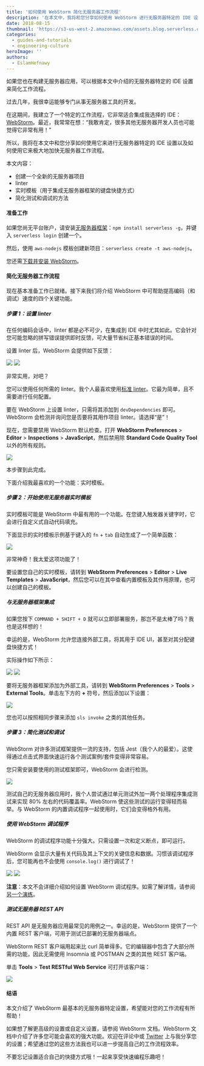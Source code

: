 ```yaml
---
title: '如何使用 WebStorm 简化无服务器工作流程'
description: '在本文中，我将和您分享如何使用 WebStorm 进行无服务器特定的 IDE 设置以及如何利用它来极大地加快无服务器工作流程。'
date: 2018-08-15
thumbnail: 'https://s3-us-west-2.amazonaws.com/assets.blog.serverless.com/webstorm-ide/streamline-webstorm-serverless2.jpg'
categories:
  - guides-and-tutorials
  - engineering-culture
heroImage: ''
authors:
  - EslamHefnawy
---
```


如果您也在构建无服务器应用，可以根据本文中介绍的无服务器特定的 IDE 设置来简化工作流程。

过去几年，我很幸运能够专门从事无服务器工具的开发。

在这期间，我建立了一个特定的工作流程，它非常适合集成我选择的 IDE：[WebStorm](https://www.jetbrains.com/webstorm/)。最近，我常常在想：“我敢肯定，很多其他无服务器开发人员也可能觉得它非常有用！”

所以，我将在本文中和您分享如何使用它来进行无服务器特定的 IDE 设置以及如何使用它来极大地加快无服务器工作流程。

本文内容：

- 创建一个全新的无服务器项目
- linter
- 实时模板（用于集成无服务器框架的键盘快捷方式）
- 简化测试和调试的方法

#### 准备工作

如果您尚无平台账户，请安装[无服务器框架](https://serverless.com/framework/)：`npm install serverless -g`，并键入 `serverless login` 创建一个。

然后，使用 `aws-nodejs` 模板创建新项目：`serverless create -t aws-nodejs`。

您还需[下载并安装 WebStorm](https://www.jetbrains.com/webstorm/)。

#### 简化无服务器工作流程

现在基本准备工作已就绪。接下来我们将介绍 WebStorm 中可帮助提高编码（和调试）速度的四个关键功能。

##### 步骤 1：设置 linter

在任何编码会话中，linter 都是必不可少，在集成到 IDE 中时尤其如此。它会针对您可能忽略的拼写错误提供即时反馈，可大量节省纠正基本错误的时间。

设置 linter 后，WebStorm 会提供如下反馈：

<img src="https://s3-us-west-2.amazonaws.com/assets.blog.serverless.com/webstorm-ide/serverless-webstorm-linter1.png">

<img src="https://s3-us-west-2.amazonaws.com/assets.blog.serverless.com/webstorm-ide/serverless-webstorm-linter2.png">

非常实用，对吧？

您可以使用任何所需的 linter。我个人最喜欢使用[标准 linter](https://standardjs.com/)。它最为简单，且不需要进行任何配置。

要在 WebStorm 上设置 linter，只需将其添加到 `devDependencies` 即可。WebStorm 会检测并询问您是否要将其用作项目 linter。请选择“是”！

现在，您需要禁用 WebStorm 默认检查。打开 **WebStorm Preferences** > **Editor** > **Inspections** > **JavaScript**，然后禁用除 **Standard Code Quality Tool** 以外的所有规则。

<img src="https://s3-us-west-2.amazonaws.com/assets.blog.serverless.com/webstorm-ide/serverless-webstorm-linter3.png">

本步骤到此完成。

下面介绍我最喜欢的一个功能：实时模板。

##### 步骤 2：开始使用无服务器实时模板

实时模板可能是 WebStorm 中最有用的一个功能。在您键入触发器关键字时，它会进行自定义式自动代码填充。

下面显示的实时模板示例基于键入的 `fn` + `tab` 自动生成了一个简单函数：

<img src="https://s3-us-west-2.amazonaws.com/assets.blog.serverless.com/webstorm-ide/serverless-webstorm-livetemplate4.gif">

非常神奇！我太爱这项功能了！

要设置您自己的实时模板，请转到 **WebStorm Preferences** > **Editor** > **Live Templates** > **JavaScript**，然后您可以在其中查看内置模板及其作用原理，也可以创建自己的模板。

##### 与无服务器框架集成

如果您按下 `COMMAND + SHIFT + D` 就可以立即部署服务，那岂不是太棒了吗？我也是这样想的！

幸运的是，WebStorm 允许您连接外部工具，将其用于 IDE UI，甚至对其分配键盘快捷方式！

实际操作如下所示：

<img src="https://s3-us-west-2.amazonaws.com/assets.blog.serverless.com/webstorm-ide/serverless-webstorm-framework5.png">

<img src="https://s3-us-west-2.amazonaws.com/assets.blog.serverless.com/webstorm-ide/serverless-webstorm-framework6.png">

要将无服务器框架添加为外部工具，请转到 **WebStorm Preferences** > **Tools** > **External Tools**。单击左下方的 **+** 符号，然后添加以下设置：

<img src="https://s3-us-west-2.amazonaws.com/assets.blog.serverless.com/webstorm-ide/serverless-webstorm-framework7.png">

您也可以按照相同步骤来添加 `sls invoke` 之类的其他任务。

##### 步骤 3：简化测试和调试

WebStorm 对许多测试框架提供一流的支持，包括 Jest（我个人的最爱）。这使得通过点击式界面快速运行各个测试案例/套件变得非常容易。

您只需安装要使用的测试框架即可，WebStorm 会进行检测。

<img src="https://s3-us-west-2.amazonaws.com/assets.blog.serverless.com/webstorm-ide/serverless-testing-debugging8.png">

测试自己的无服务器应用时，我个人尝试通过单元测试外加一两个处理程序集成测试来实现 80% 左右的代码覆盖率。WebStorm 使这些测试的运行变得轻而易举。与 WebStorm 的内置调试程序一起使用时，它们会变得格外有用。

##### 使用 WebStorm 调试程序

WebStorm 的调试程序功能十分强大。只需设置一次和定义断点，即可运行。

WebStorm 会显示大量有关代码及其上下文的关键信息和数据。习惯该调试程序后，您可能再也不会使用 `console.log()` 进行调试了！

<img src="https://s3-us-west-2.amazonaws.com/assets.blog.serverless.com/webstorm-ide/serverless-webstorm-debugging9.png">

<img src="https://s3-us-west-2.amazonaws.com/assets.blog.serverless.com/webstorm-ide/serverless-webstorm-debugging10.png">

**注意**：本文不会详细介绍如何设置 WebStorm 调试程序。如需了解详情，请参阅[另一个演练](https://blog.jetbrains.com/webstorm/2018/01/how-to-debug-with-webstorm/)。

##### 测试无服务器 REST API

REST API 是无服务器应用最常见的用例之一。幸运的是，WebStorm 提供了一个内置 REST 客户端，可用于测试已部署的无服务器端点。

WebStorm REST 客户端用起来比 curl 简单得多。它的编辑器中包含了大部分所需的功能，因此无需使用 Insomnia 或 POSTMAN 之类的其他 REST 客户端。

单击 **Tools** > **Test RESTful Web Service** 可打开该客户端：

<img src="https://s3-us-west-2.amazonaws.com/assets.blog.serverless.com/webstorm-ide/serverless-webstorm-restapi11.png">

#### 结语

本文介绍了 WebStorm 最基本的无服务器特定设置，希望能对您的工作流程有所帮助！

如果想了解更高级的设置或自定义设置，请参阅 WebStorm 文档。WebStorm 文档中介绍了许多您可能会喜欢的强大功能。欢迎在评论中或 [Twitter](https://twitter.com/eahefnawy?lang=en) 上与我分享您的设置；希望通过您的这些方法我也可以进一步提高自己的工作流程效率。

不要忘记设置适合自己的快捷方式哦！一起来享受快速编程乐趣吧！
